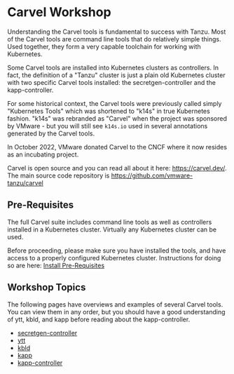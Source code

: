 # Carvel Workshop

Understanding the Carvel tools is fundamental to success with Tanzu. Most of the Carvel tools are command line tools that do
relatively simple things. Used together, they form a very capable toolchain for working with Kubernetes.

Some Carvel tools are installed into Kubernetes clusters as controllers. In fact, the definition of a "Tanzu" cluster
is just a plain old Kubernetes cluster with two specific Carvel tools installed: the secretgen-controller and the kapp-controller.

For some historical context, the Carvel tools were previously called simply "Kubernetes Tools" which was shortened to "k14s" in
true Kubernetes fashion. "k14s" was rebranded as "Carvel" when the project was sponsored by VMware - but you will still see
`k14s.io` used in several annotations generated by the Carvel tools.

In October 2022, VMware donated Carvel to the CNCF where it now resides as an incubating project.

Carvel is open source and you can read all about it here: https://carvel.dev/. The main source code repository is https://github.com/vmware-tanzu/carvel

## Pre-Requisites

The full Carvel suite includes command line tools as well as controllers installed in a Kubernetes cluster. Virtually any Kubernetes cluster
can be used.

Before proceeding, please make sure you have installed the tools, and have access to a properly configured Kubernetes cluster. Instructions
for doing so are here: [Install Pre-Requisites](00-PreRequisites/README.md)


## Workshop Topics

The following pages have overviews and examples of several Carvel tools. You can view them in any order, but you should
have a good understanding of ytt, kbld, and kapp before reading about the kapp-controller.

- [secretgen-controller](secretgen-controller/README.md)
- [ytt](ytt/README.md)
- [kbld](kbld/README.md)
- [kapp](kapp/README.md)
- [kapp-controller](kapp-controller/README.md)
